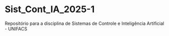 # Sist_Cont_IA_2025-1
Repositório para a disciplina de Sistemas de Controle e Inteligência Artificial - UNIFACS
